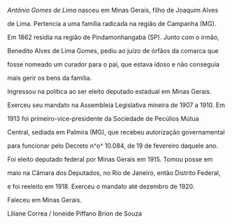 

*Antônio Gomes de Lima* nasceu em Minas Gerais, filho de Joaquim Alves

de Lima. Pertencia a uma família radicada na região de Campanha (MG).



Em 1862 residia na região de Pindamonhangaba (SP). Junto com o irmão,

Benedito Alves de Lima Gomes, pediu ao juízo de órfãos da comarca que

fosse nomeado um curador para o pai, que estava idoso e não conseguia

mais gerir os bens da família.



Ingressou na política ao ser eleito deputado estadual em Minas Gerais.

Exerceu seu mandato na Assembleia Legislativa mineira de 1907 a 1910. Em

1913 foi primeiro-vice-presidente da Sociedade de Pecúlios Mútua

Central, sediada em Palmira (MG), que recebeu autorização governamental

para funcionar pelo Decreto n^o^ 10.084, de 19 de fevereiro daquele ano.

Foi eleito deputado federal por Minas Gerais em 1915. Tomou posse em

maio na Câmara dos Deputados, no Rio de Janeiro, então Distrito Federal,

e foi reeleito em 1918. Exerceu o mandato até dezembro de 1920.



Faleceu em Minas Gerais.



Liliane Correa / Ioneide Piffano Brion de Souza



